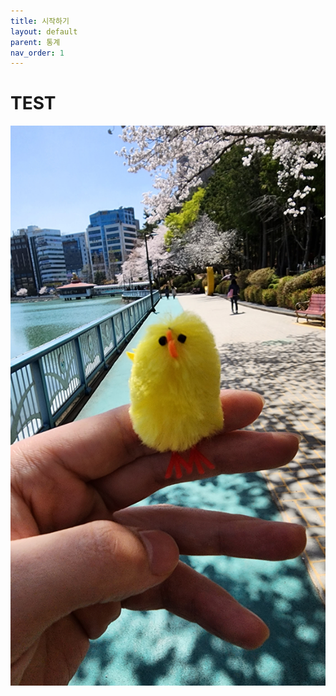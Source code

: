 ```yaml
---
title: 시작하기
layout: default
parent: 통계
nav_order: 1
---
```


# TEST

![](../../assets/images/bff.jpg)